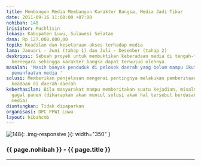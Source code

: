 ```yaml
---
title: Membangun Media Membangun Karakter Bangsa, Media Jadi Tikar
date: 2011-09-16 11:08:00 +07:00
nohibah: 148
inisiator: Muchlisin
lokasi: Kabupaten Luwu, Sulawesi Selatan
dana: Rp 127.000.000,00
topik: Keadilan dan kesetaraan akses terhadap media
lama: Januari - Juni (tahap 1) dan Juli - Desember (tahap 2)
deskripsi: Sebuah proyek untuk membuktikan keberadaan media di tengah-tengah kehidupan
  bernegara sehingga karakter bangsa dapat terwujud olehnya
masalah: 'Masih banyak penduduk di pelosok daerah yang belum mampu ikut terlibat dalam
  pemanfaatan media '
solusi: Memberikan penjelasan mengenai pentingnya melakukan pemberitaan dalam setiap
  keadaan di daerah-daerah
keberhasilan: Bila masyarakat mampu memberitakan suatu kejadian, misalnya peristiwa
  gagal panen (diharapkan akan muncul solusi akan hal tersebut berdasarkan pemberitaan
  media)
diuntungkan: Tidak dipaparkan
organisasi: DPC PPWI Luwu
layout: hibahcmb
---
```


![148](/static/img/hibahcmb/148.png){: .img-responsive }{: width="350" }

### {{ page.nohibah }} - {{ page.title }}

---
